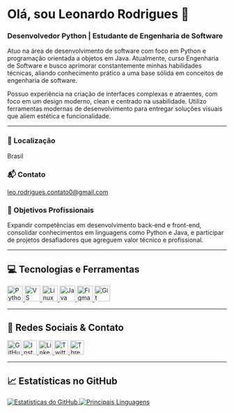 # Olá, sou Leonardo Rodrigues 👋

### Desenvolvedor Python | Estudante de Engenharia de Software

Atuo na área de desenvolvimento de software com foco em Python e programação orientada a objetos em Java. Atualmente, curso Engenharia de Software e busco aprimorar constantemente minhas habilidades técnicas, aliando conhecimento prático a uma base sólida em conceitos de engenharia de software.

Possuo experiência na criação de interfaces complexas e atraentes, com foco em um design moderno, clean e centrado na usabilidade. Utilizo ferramentas modernas de desenvolvimento para entregar soluções visuais que aliem estética e funcionalidade.

---

### 📍 Localização  
Brasil

### 📬 Contato  
[leo.rodrigues.contato0@gmail.com](mailto:leo.rodrigues.contato0@gmail.com)

### 🎯 Objetivos Profissionais  
Expandir competências em desenvolvimento back-end e front-end, consolidar conhecimentos em linguagens como Python e Java, e participar de projetos desafiadores que agreguem valor técnico e profissional.

---

## 💻 Tecnologias e Ferramentas

<p align="left">
  <a href="https://www.python.org/" target="_blank" rel="noreferrer" title="Python">
    <img src="https://img.shields.io/badge/Python-%233776AB.svg?style=for-the-badge&logo=python&logoColor=white" alt="Python" height="36" />
  </a>
  <a href="https://code.visualstudio.com/" target="_blank" rel="noreferrer" title="Visual Studio Code">
    <img src="https://img.shields.io/badge/VS%20Code-%23007ACC.svg?style=for-the-badge&logo=visualstudiocode&logoColor=white" alt="VS Code" height="36" />
  </a>
  <a href="https://www.linux.org" target="_blank" rel="noreferrer" title="Linux">
    <img src="https://img.shields.io/badge/Linux-%23FCC624.svg?style=for-the-badge&logo=linux&logoColor=black" alt="Linux" height="36" />
  </a>
  <a href="https://www.oracle.com/java/" target="_blank" rel="noreferrer" title="Java">
    <img src="https://img.shields.io/badge/Java-%23ED8B00.svg?style=for-the-badge&logo=java&logoColor=white" alt="Java" height="36" />
  </a>
  <a href="https://www.figma.com" target="_blank" rel="noreferrer" title="Figma">
    <img src="https://img.shields.io/badge/Figma-%23F24E1E.svg?style=for-the-badge&logo=figma&logoColor=white" alt="Figma" height="36" />
  </a>
  <a href="https://git-scm.com/" target="_blank" rel="noreferrer" title="Git">
    <img src="https://img.shields.io/badge/Git-%23F05032.svg?style=for-the-badge&logo=git&logoColor=white" alt="Git" height="36" />
  </a>
</p>

---

## 🔗 Redes Sociais & Contato

<p align="left">
  <a href="https://github.com/LCRodriguess" target="_blank" rel="noreferrer" title="GitHub">
    <img src="https://img.shields.io/badge/GitHub-%23000000.svg?style=for-the-badge&logo=github&logoColor=white" alt="GitHub" height="32" />
  </a>
  <a href="http://www.instagram.com/leonard0_rodriguess" target="_blank" rel="noreferrer" title="Instagram">
    <img src="https://img.shields.io/badge/Instagram-%23E4405F.svg?style=for-the-badge&logo=instagram&logoColor=white" alt="Instagram" height="32" />
  </a>
  <a href="https://www.linkedin.com/in/leonardo-rodrigues-617a78298" target="_blank" rel="noreferrer" title="LinkedIn">
    <img src="https://img.shields.io/badge/LinkedIn-%230077B5.svg?style=for-the-badge&logo=linkedin&logoColor=white" alt="LinkedIn" height="32" />
  </a>
  <a href="https://www.x.com/Leonardo_Rodri_" target="_blank" rel="noreferrer" title="Twitter">
    <img src="https://img.shields.io/badge/Twitter-%231DA1F2.svg?style=for-the-badge&logo=twitter&logoColor=white" alt="Twitter" height="32" />
  </a>
  <a href="https://www.threads.net/@leonard0_rodriguess" target="_blank" rel="noreferrer" title="Threads">
    <img src="https://img.shields.io/badge/Threads-%23000000.svg?style=for-the-badge&logo=threads&logoColor=white" alt="Threads" height="32" />
  </a>
</p>

---

## 📈 Estatísticas no GitHub

<a href="https://github.com/LCRodriguess" target="_blank" rel="noreferrer">
  <img align="center" src="https://github-readme-stats.vercel.app/api?username=LCRodriguess&show_icons=true&count_private=true&title_color=ffffff&text_color=ec4899&icon_color=ffffff&bg_color=000000&hide_border=true" alt="Estatísticas do GitHub" />
</a>

<a href="https://github.com/LCRodriguess" target="_blank" rel="noreferrer">
  <img align="center" src="https://github-readme-stats.vercel.app/api/top-langs/?username=LCRodriguess&langs_count=10&title_color=ffffff&text_color=ec4899&icon_color=ffffff&bg_color=000000&hide_border=true&custom_title=Principais%20Linguagens" alt="Principais Linguagens" />
</a>
